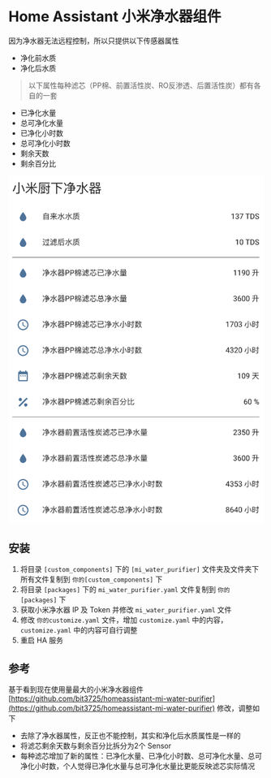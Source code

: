 # Home Assistant 小米净水器组件

因为净水器无法远程控制，所以只提供以下传感器属性

- 净化前水质
- 净化后水质
> 以下属性每种滤芯（PP棉、前置活性炭、RO反渗透、后置活性炭）都有各自的一套
- 已净化水量
- 总可净化水量
- 已净化小时数
- 总可净化小时数
- 剩余天数
- 剩余百分比

![Screenshot1](./images/screenshot1.png)

## 安装

1. 将目录 ```[custom_components]``` 下的 ```[mi_water_purifier]``` 文件夹及文件夹下所有文件复制到 ```你的[custom_components]``` 下
2. 将目录 ```[packages]``` 下的 ```mi_water_purifier.yaml``` 文件复制到 ```你的[packages]``` 下
3. 获取小米净水器 IP 及 Token 并修改 ```mi_water_purifier.yaml``` 文件
4. 修改 ```你的customize.yaml``` 文件，增加 ```customize.yaml``` 中的内容，```customize.yaml``` 中的内容可自行调整
5. 重启 HA 服务

## 参考

基于看到现在使用量最大的小米净水器组件 [https://github.com/bit3725/homeassistant-mi-water-purifier](https://github.com/bit3725/homeassistant-mi-water-purifier) 修改，调整如下

- 去除了净水器属性，反正也不能控制，其实和净化后水质属性是一样的
- 将滤芯剩余天数与剩余百分比拆分为2个 Sensor
- 每种滤芯增加了新的属性：已净化水量、已净化小时数、总可净化水量、总可净化小时数，个人觉得已净化水量与总可净化水量比更能反映滤芯实际情况
